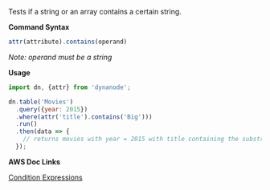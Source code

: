 Tests if a string or an array contains a certain string.

**Command Syntax**

```javascript
attr(attribute).contains(operand)
```

*Note: operand must be a string*

**Usage**

```javascript
import dn, {attr} from 'dynanode';

dn.table('Movies')
  .query({year: 2015})
  .where(attr('title').contains('Big')))
  .run()
  .then(data => {
    // returns movies with year = 2015 with title containing the substring 'Big'
  });
```

**AWS Doc Links**

[Condition Expressions](http://docs.aws.amazon.com/amazondynamodb/latest/developerguide/Expressions.SpecifyingConditions.html)